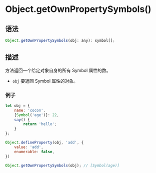 # Object.getOwnPropertySymbols()

## 语法

```js
Object.getOwnPropertySymbols(obj: any): symbol[];
```

## 描述
方法返回一个给定对象自身的所有 Symbol 属性的数。

- `obj` 要返回 Symbol 属性的对象。

### 例子

```js
let obj = {
	name: 'cocon',
	[Symbol('age')]: 22,
	say() {
		return 'hello';
	}
};

Object.defineProperty(obj, 'add', {
	value: 'add',
  	enumerable: false,
})

Object.getOwnPropertySymbols(obj); // [Symbol(age)]

```
